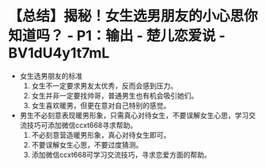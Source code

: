 # 【总结】揭秘！女生选男朋友的小心思你知道吗？ - P1：输出 - 楚儿恋爱说 - BV1dU4y1t7mL

-   女生选男朋友的标准
    1.  女生不一定要求男友太优秀，反而会感到压力。
    2.  女生并非一定要找帅哥，普通男生也有机会吸引她们。
    3.  女生喜欢暖男，但更在意对自己特别的感觉。
-   男生不必刻意表现暖男形象，只需真心对待女生，不要误解女生心思，学习交流技巧可添加微信ccxt668寻求帮助。
    1.  不必刻意营造暖男形象，真心对待女生即可。
    2.  不要误解女生心思，不要过度猜测。
    3.  添加微信ccxt668可学习交流技巧，寻求恋爱方面的帮助。